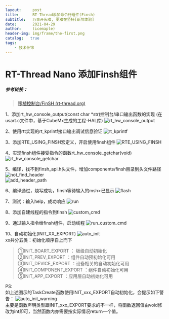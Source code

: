```yaml
---
layout:     post
title:      RT-Thread添加命令行组件(Finsh)
subtitle:   万事开头难, 更难在坚持[新坑体验]
date:       2021-04-29
author:     (icemaple)
header-img: img/frame/the-first.png
catalog:   true
tags:
    - 技术什锦
---
```

# RT-Thread Nano 添加Finsh组件
##### 参考链接：
> [移植控制台/FinSH (rt-thread.org)](https://www.rt-thread.org/document/site/#/rt-thread-version/rt-thread-nano/finsh-port/an0045-finsh-port)  

1、添加rt_hw_console_output(const char *str)控制台/串口输出函数的实现
(在usart.c文件中，基于CubeMx生成的工程-HAL库)
![rt_hw_console_output](/img/frame/rt-thread/chapter2-finsh-component/RTT-2-1-add-rt_hw_console_output.png)  

2、使用rtt实现的rt_kprintf接口输出调试信息验证
![rt_kprintf](/img/frame/rt-thread/chapter2-finsh-component/RTT-2-2-call-rk_kprintf.png)  

3、添加RTE_USING_FINSH宏定义，开启使用finsh组件
![RTE_USING_FINSH](/img/frame/rt-thread/chapter2-finsh-component/RTT-2-3-add-RTE_USING_FINSH.png)  

4、实现finsh组件接受指令的函数rt_hw_console_getchar(void)
![rt_hw_console_getchar](/img/frame/rt-thread/chapter2-finsh-component/RTT-2-4-rt_hw_console_getchar.png)  

5、编译，找不到finsh_api.h头文件，增加components/finsh目录到头文件路径
![not_find_header](/img/frame/rt-thread/chapter2-finsh-component/RTT-2-5-add-finsh-head-path-1.png)  
![add_header_path](/img/frame/rt-thread/chapter2-finsh-component/RTT-2-5-add-finsh-head-path-2.png)  

6、编译通过，烧写成功，finsh等待输入的msh>已显示
![flash](/img/frame/rt-thread/chapter2-finsh-component/RTT-2-6-flash.png)  

7、测试：输入help，成功响应
![run](/img/frame/rt-thread/chapter2-finsh-component/RTT-2-7-run-help.png)  

8、添加自建线程的指令到finsh
![custom_cmd](/img/frame/rt-thread/chapter2-finsh-component/RTT-2-8-add-command.png)  

9、通过输入指令给finsh组件，启动线程
![run_custom_cmd](/img/frame/rt-thread/chapter2-finsh-component/RTT-2-9-run-new-command.png)  

10、自动初始化(INIT_XX_EXPORT)
![auto_init](/img/frame/rt-thread/chapter2-finsh-component/RTT-2-10-auto-init.png)  
xx共分五类：初始化顺序自上而下
> ①INIT_BOART_EXPORT      ： 板级自动初始化  
②INIT_PREV_EXPORT       ：组件自动预初始化可用  
③INIT_DEVICE_EXPORT     ：设备相关的自动初始化可用  
④INIT_COMPONENT_EXPORT  ：组件自动初始化可用  
⑤INIT_APP_EXPORT        ：应用层自动初始化可用  

PS:  
如上述图示的TaskCreate函数使用INIT_xxx_EXPORT自动初始化，会提示如下警告：
![auto_init_warning](/img/frame/rt-thread/chapter2-finsh-component/RTT-2-10-auto-init-warning.png)  
主要是函数声明类型跟INIT_xxx_EXPORT要求的不一样，将函数返回值由void修改为int即可，当然函数内亦需要按实际情况return一个值。

<!-- ![404](/img/frame/404-bg.jpg) -->
